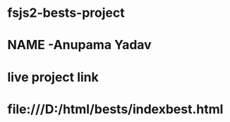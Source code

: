 # fsjs2-bests-project
# NAME -Anupama Yadav
# live project link 
# file:///D:/html/bests/indexbest.html
